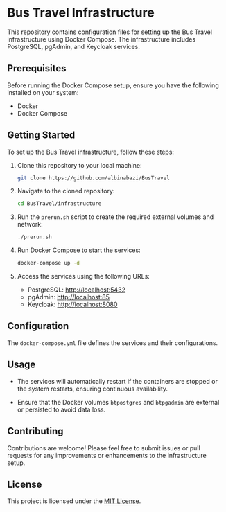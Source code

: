# Bus Travel Infrastructure

This repository contains configuration files for setting up the Bus Travel infrastructure using Docker Compose. The infrastructure includes PostgreSQL, pgAdmin, and Keycloak services.

## Prerequisites

Before running the Docker Compose setup, ensure you have the following installed on your system:

- Docker
- Docker Compose

## Getting Started

To set up the Bus Travel infrastructure, follow these steps:

1. Clone this repository to your local machine:

   ```bash
   git clone https://github.com/albinabazi/BusTravel
   ```

2. Navigate to the cloned repository:

   ```bash
   cd BusTravel/infrastructure
   ```

3. Run the `prerun.sh` script to create the required external volumes and network:

   ```bash
   ./prerun.sh
   ```

4. Run Docker Compose to start the services:

   ```bash
   docker-compose up -d
   ```

5. Access the services using the following URLs:

   - PostgreSQL: [http://localhost:5432](http://localhost:5432)
   - pgAdmin: [http://localhost:85](http://localhost:85)
   - Keycloak: [http://localhost:8080](http://localhost:8080)

## Configuration

The `docker-compose.yml` file defines the services and their configurations.

## Usage

- The services will automatically restart if the containers are stopped or the system restarts, ensuring continuous availability.

- Ensure that the Docker volumes `btpostgres` and `btpgadmin` are external or persisted to avoid data loss.

## 

## Contributing

Contributions are welcome! Please feel free to submit issues or pull requests for any improvements or enhancements to the infrastructure setup.

## License

This project is licensed under the [MIT License](LICENSE).
